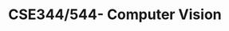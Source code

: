 ---
layout: page_teaching
title: CSE344/544- Computer Vision
position: Teaching Assistant
institute: IIIT-Delhi
institute_url: http://www.iiitd.ac.in/
_url: 
header: iiitd.jpg
logo: iiitd.jpg
weight: 0
guide: Dr. Saket Anand 
period: Jan'16-May'16
excerpt: My work primarily involved checking quizzes, designing lab assignments, holding doubt sessions and taking tutorials for a mixed batch(graduate and undergraduate) of approx. 40 students.
---